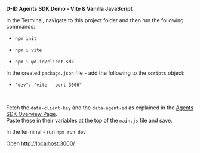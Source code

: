 **D-ID Agents SDK Demo - Vite & Vanilla JavaScript**

In the Terminal, navigate to this project folder and then run the following commands:

- `npm init`

- `npm i vite`

- `npm i @d-id/client-sdk`


In the created `package.json` file -  add the following to the `scripts` object:

- `"dev": "vite --port 3000"`

<br>

Fetch the `data-client-key` and the `data-agent-id` as explained in the [Agents SDK Overview Page](http://link-to-doc2s.com).
<br>
Paste these in their variables at the top of the `main.js` file and save.
  

In the terminal - run `npm run dev`


Open [http://localhost:3000/](http://localhost:3000/)
